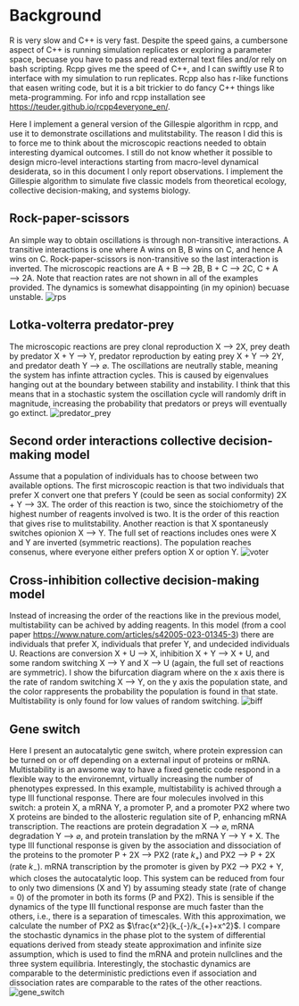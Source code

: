 # Background
R is very slow and C++ is very fast. Despite the speed gains, a cumbersone aspect of C++ is running simulation replicates or exploring a parameter space, becuase you have to pass and read external text files and/or rely on bash scripting. Rcpp gives me the speed of C++, and I can swiftly use R to interface with my simulation to run replicates. Rcpp also has r-like functions that easen writing code, but it is a bit trickier to do fancy C++ things like meta-programming. For info and rcpp installation see https://teuder.github.io/rcpp4everyone_en/. 

Here I implement a general version of the Gillespie algorithm in rcpp, and use it to demonstrate oscillations and mulitstability. The reason I did this is to force me to think about the microscopic reactions needed to obtain interesting dyamical outcomes. I still do not know whether it possible to design micro-level interactions starting from macro-level dynamical desiderata, so in this document I only report observations. I implement the Gillespie algorithm to simulate five classic models from theoretical ecology, collective decision-making, and systems biology.

## Rock-paper-scissors
An simple way to obtain oscillations is through non-transitive interactions. A transitive interactions is one where A wins on B, B wins on C, and hence A wins on C. Rock-paper-scissors is non-transitive so the last interaction is inverted. The microscopic reactions are A + B ⟶ 2B, B + C ⟶ 2C, C + A ⟶ 2A. Note that reaction rates are not shown in all of the examples provided. The dynamics is somewhat disappointing (in my opinion) becuase unstable. 
![rps](https://github.com/MarcoFele98/rcpp_stochastic_dynamics/assets/122376407/eeb13548-6d58-40bc-be4b-0a61f5d6e90b)

## Lotka-volterra predator-prey
The microscopic reactions are prey clonal reproduction X ⟶ 2X, prey death by predator X + Y ⟶ Y, predator reproduction by eating prey X + Y ⟶ 2Y, and predator death Y ⟶ $\varnothing$. The oscillations are neutrally stable, meaning the system has infinte attraction cycles. This is caused by eigenvalues hanging out at the boundary between stability and instability. I think that this means that in a stochastic system the oscillation cycle will randomly drift in magnitude, increasing the probability that predators or preys will eventually go extinct.
![predator_prey](https://github.com/MarcoFele98/rcpp_stochastic_dynamics/assets/122376407/921df9de-b5a4-4315-bb02-e787eeddfa8a)

## Second order interactions collective decision-making model
Assume that a population of individuals has to choose between two available options. The first microscopic reaction is that two individuals that prefer X convert one that prefers Y (could be seen as social conformity) 2X + Y ⟶ 3X. The order of this reaction is two, since the stoichiometry of the highest number of reagents involved is two. It is the order of this reaction that gives rise to mulitstability. Another reaction is that X spontaneusly switches opionion X ⟶ Y. The full set of reactions includes ones were X and Y are inverted (symmetric reactions). The population reaches consenus, where everyone either prefers option X or option Y. 
![voter](https://github.com/MarcoFele98/rcpp_stochastic_dynamics/assets/122376407/b97c34e7-cbc9-4a34-beca-623971c46017)

## Cross-inhibition collective decision-making model
Instead of increasing the order of the reactions like in the previous model, multistability can be achived by adding reagents. In this model (from a cool paper https://www.nature.com/articles/s42005-023-01345-3) there are individuals that prefer X, individuals that prefer Y, and undecided individuals U. Reactions are conversion X + U ⟶ X, inhibition X + Y ⟶ X + U, and some random switching X ⟶ Y and X ⟶ U (again, the full set of reactions are symmetric). I show the bifurcation diagram where on the x axis there is the rate of random switching X ⟶ Y, on the y axis the population state, and the color rappresents the probability the population is found in that state. Multistability is only found for low values of random switching.
![biff](https://github.com/MarcoFele98/rcpp_stochastic_dynamics/assets/122376407/778db95e-34fe-42b9-80d8-be45b335e569)

## Gene switch
Here I present an autocatalytic gene switch, where protein expression can be turned on or off depending on a external input of proteins or mRNA. Multistability is an awsome way to have a fixed genetic code respond in a flexible way to the environemnt, virtually increasing the number of phenotypes expressed. In this example, multistability is achived through a type III functional response. There are four molecules involved in this switch: a protein X, a mRNA Y, a promoter P, and a promoter PX2 where two X proteins are binded to the allosteric regulation site of P, enhancing mRNA transcription. The reactions are protein degradation X ⟶ $\varnothing$, mRNA degradation Y ⟶ $\varnothing$, and protein translation by the mRNA Y ⟶ Y + X. The type III functional response is given by the association and dissociation of the proteins to the promoter P + 2X ⟶ PX2 (rate $k_{+}$) and PX2 ⟶ P + 2X (rate $k_{-}$). mRNA transcription by the promoter is given by PX2 ⟶ PX2 + Y, which closes the autocatalytic loop. This system can be reduced from four to only two dimensions (X and Y) by assuming steady state (rate of change = 0) of the promoter in both its forms (P and PX2). This is sensible if the dynamics of the type III functional response are much faster than the others, i.e., there is a separation of timescales. With this approximation, we calculate the number of PX2 as $\frac{x^2}{k_{-}/k_{+}+x^2}$. I compare the stochastic dynamics in the phase plot to the system of differential equations derived from steady steate approximation and infinite size assumption, which is used to find the mRNA and protein nullclines and the three system equilibria. Interestingly, the stochastic dynamics are comparable to the deterministic predictions even if association and dissociation rates are comparable to the rates of the other reactions. 
![gene_switch](https://github.com/MarcoFele98/rcpp_stochastic_dynamics/assets/122376407/4e3b52cf-d597-414c-b31b-fbf26c2021e8)

